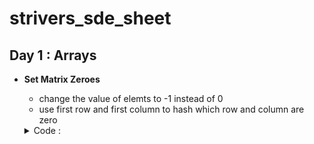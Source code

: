 # strivers_sde_sheet

## Day 1 : Arrays

- **Set Matrix Zeroes**
  - change the value of elemts to -1 instead of 0
  - use first row and first column to hash which row and column are zero
  <details>
  <summary>Code :</summary>
  <br>
  
  
  ```c++
  void solve()
  {
    int i, j, n, m;
    cin >> n >> m;
    ll arr[n][m];

    fo(i, n)
    {
        fo(j, m)
        {
            cin >>
                arr[i][j];
            if (arr[i][j] == 0)
            {
                arr[0][j] = -1;
                arr[i][0] = -1;
            }
        }
    }

    fo(i, n)
    {
        fo(j, m)
        {
            if (arr[0][j] == -1 || arr[i][0] == -1)
                cout << 0 << " ";
            else
                cout << arr[i][j] << " ";
        }
        cout << endl;
    }
  }
  ```
  </details>
